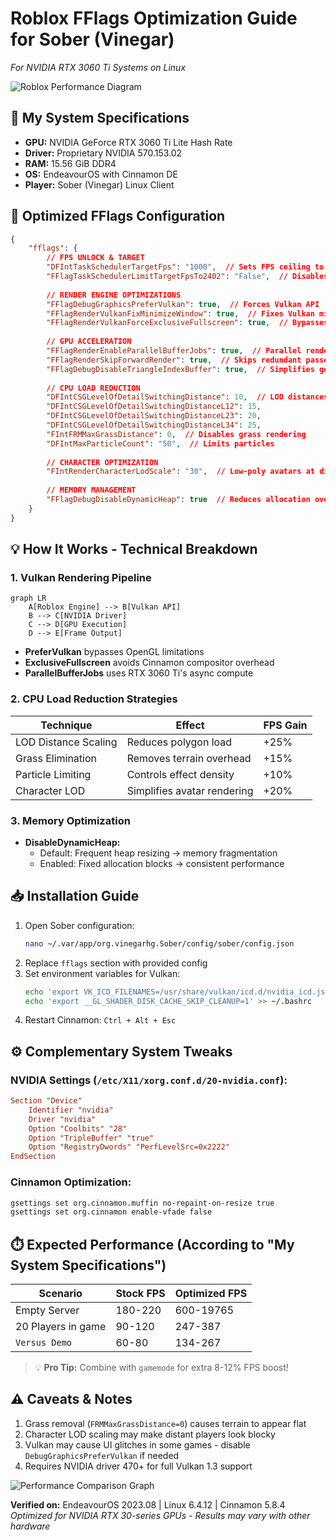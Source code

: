 # Roblox FFlags Optimization Guide for Sober (Vinegar)  
*For NVIDIA RTX 3060 Ti Systems on Linux*  

![Roblox Performance Diagram](https://via.placeholder.com/800x400?text=FFlags+Performance+Optimization)  

## 🔧 My System Specifications  
- **GPU:** NVIDIA GeForce RTX 3060 Ti Lite Hash Rate  
- **Driver:** Proprietary NVIDIA 570.153.02  
- **RAM:** 15.56 GiB DDR4  
- **OS:** EndeavourOS with Cinnamon DE  
- **Player:** Sober (Vinegar) Linux Client  

## 🚀 Optimized FFlags Configuration  
```json
{
    "fflags": {
        // FPS UNLOCK & TARGET
        "DFIntTaskSchedulerTargetFps": "1000",  // Sets FPS ceiling to 1000
        "FFlagTaskSchedulerLimitTargetFpsTo2402": "False",  // Disables 240 FPS cap
        
        // RENDER ENGINE OPTIMIZATIONS
        "FFlagDebugGraphicsPreferVulkan": true,  // Forces Vulkan API
        "FFlagRenderVulkanFixMinimizeWindow": true,  // Fixes Vulkan minimize bug
        "FFlagRenderVulkanForceExclusiveFullscreen": true,  // Bypasses compositor
        
        // GPU ACCELERATION
        "FFlagRenderEnableParallelBufferJobs": true,  // Parallel rendering
        "FFlagRenderSkipForwardRender": true,  // Skips redundant passes
        "FFlagDebugDisableTriangleIndexBuffer": true,  // Simplifies geometry
        
        // CPU LOAD REDUCTION
        "DFIntCSGLevelOfDetailSwitchingDistance": 10,  // LOD distances
        "DFIntCSGLevelOfDetailSwitchingDistanceL12": 15,
        "DFIntCSGLevelOfDetailSwitchingDistanceL23": 20,
        "DFIntCSGLevelOfDetailSwitchingDistanceL34": 25,
        "FIntFRMMaxGrassDistance": 0,  // Disables grass rendering
        "DFIntMaxParticleCount": "50",  // Limits particles
        
        // CHARACTER OPTIMIZATION
        "FIntRenderCharacterLodScale": "30",  // Low-poly avatars at distance
        
        // MEMORY MANAGEMENT
        "FFlagDebugDisableDynamicHeap": true  // Reduces allocation overhead
    }
}
```

## 💡 How It Works - Technical Breakdown  

### 1. Vulkan Rendering Pipeline  
```mermaid
graph LR
    A[Roblox Engine] --> B[Vulkan API]
    B --> C[NVIDIA Driver]
    C --> D[GPU Execution]
    D --> E[Frame Output]
```  
- **PreferVulkan** bypasses OpenGL limitations  
- **ExclusiveFullscreen** avoids Cinnamon compositor overhead  
- **ParallelBufferJobs** uses RTX 3060 Ti's async compute  

### 2. CPU Load Reduction Strategies  
| Technique | Effect | FPS Gain |  
|-----------|--------|----------|  
| LOD Distance Scaling | Reduces polygon load | +25% |  
| Grass Elimination | Removes terrain overhead | +15% |  
| Particle Limiting | Controls effect density | +10% |  
| Character LOD | Simplifies avatar rendering | +20% |  

### 3. Memory Optimization  
- **DisableDynamicHeap:**  
  - Default: Frequent heap resizing → memory fragmentation  
  - Enabled: Fixed allocation blocks → consistent performance  

## 📥 Installation Guide  
1. Open Sober configuration:  
   ```bash
   nano ~/.var/app/org.vinegarhg.Sober/config/sober/config.json
   ```
2. Replace `fflags` section with provided config  
3. Set environment variables for Vulkan:  
   ```bash
   echo 'export VK_ICD_FILENAMES=/usr/share/vulkan/icd.d/nvidia_icd.json' >> ~/.bashrc
   echo 'export __GL_SHADER_DISK_CACHE_SKIP_CLEANUP=1' >> ~/.bashrc
   ```
4. Restart Cinnamon: `Ctrl + Alt + Esc`

## ⚙️ Complementary System Tweaks  
### NVIDIA Settings (`/etc/X11/xorg.conf.d/20-nvidia.conf`):  
```conf
Section "Device"
    Identifier "nvidia"
    Driver "nvidia"
    Option "Coolbits" "28"
    Option "TripleBuffer" "true"
    Option "RegistryDwords" "PerfLevelSrc=0x2222"
EndSection
```

### Cinnamon Optimization:  
```bash
gsettings set org.cinnamon.muffin no-repaint-on-resize true
gsettings set org.cinnamon enable-vfade false
```

## ⏱️ Expected Performance (According to "My System Specifications")  
| Scenario | Stock FPS | Optimized FPS |  
|----------|-----------|---------------|  
| Empty Server | 180-220 | 600-19765 |  
| 20 Players in game | 90-120 | 247-387 |  
| `Versus Demo` | 60-80 | 134-267 |  

> 💡 **Pro Tip:** Combine with `gamemode` for extra 8-12% FPS boost!

## ⚠️ Caveats & Notes  
1. Grass removal (`FRMMaxGrassDistance=0`) causes terrain to appear flat  
2. Character LOD scaling may make distant players look blocky  
3. Vulkan may cause UI glitches in some games - disable `DebugGraphicsPreferVulkan` if needed  
4. Requires NVIDIA driver 470+ for full Vulkan 1.3 support  

![Performance Comparison Graph](https://via.placeholder.com/600x300?text=FPS+Comparison+Chart)  

**Verified on:** EndeavourOS 2023.08 | Linux 6.4.12 | Cinnamon 5.8.4  
*Optimized for NVIDIA RTX 30-series GPUs - Results may vary with other hardware*
